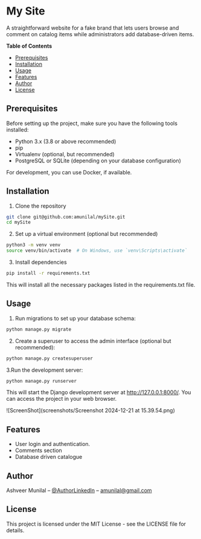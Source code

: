 # My Site

A straightforward website for a fake brand that lets users browse and comment on catalog items while administrators add database-driven items.

**Table of Contents**

- [Prerequisites](#prerequisites)
- [Installation](#installation)
- [Usage](#usage)
- [Features](#features)
- [Author](#author)
- [License](#license)

## Prerequisites

Before setting up the project, make sure you have the following tools installed:

- Python 3.x (3.8 or above recommended)
- pip
- Virtualenv (optional, but recommended)
- PostgreSQL or SQLite (depending on your database configuration)

For development, you can use Docker, if available.

## Installation

1. Clone the repository 
```sh 
git clone git@github.com:amunilal/mySite.git
cd mySite
```
2. Set up a virtual environment (optional but recommended)
```sh 
python3 -m venv venv
source venv/bin/activate  # On Windows, use `venv\Scripts\activate`
```
3. Install dependencies
```sh 
pip install -r requirements.txt
```
This will install all the necessary packages listed in the requirements.txt file.

## Usage

1. Run migrations to set up your database schema:
```sh 
python manage.py migrate
```
2. Create a superuser to access the admin interface (optional but recommended):
```sh 
python manage.py createsuperuser
```
3.Run the development server:
```sh 
python manage.py runserver
```
This will start the Django development server at http://127.0.0.1:8000/. You can access the project in your web browser.

![ScreenShot](screenshots/Screenshot 2024-12-21 at 15.39.54.png)

## Features

- User login and authentication.
- Comments section
- Database driven catalogue


## Author

Ashveer Munilal – [@AuthorLinkedIn](https://www.linkedin.com/in/cgroom/) – amunilal@gmail.com


## License
This project is licensed under the MIT License - see the LICENSE file for details.


